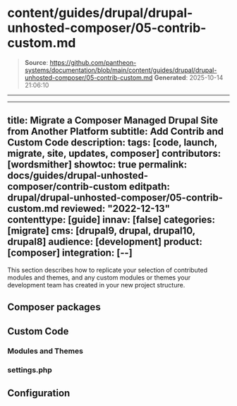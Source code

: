# content/guides/drupal/drupal-unhosted-composer/05-contrib-custom.md

> **Source**: https://github.com/pantheon-systems/documentation/blob/main/content/guides/drupal/drupal-unhosted-composer/05-contrib-custom.md
> **Generated**: 2025-10-14 21:06:10

---

---
title: Migrate a Composer Managed Drupal Site from Another Platform
subtitle: Add Contrib and Custom Code
description: 
tags: [code, launch, migrate, site, updates, composer]
contributors: [wordsmither]
showtoc: true
permalink: docs/guides/drupal-unhosted-composer/contrib-custom
editpath: drupal/drupal-unhosted-composer/05-contrib-custom.md
reviewed: "2022-12-13"
contenttype: [guide]
innav: [false]
categories: [migrate]
cms: [drupal9, drupal, drupal10, drupal8]
audience: [development]
product: [composer]
integration: [--]
---

This section describes how to replicate your selection of contributed modules and themes, and any custom modules or themes your development team has created in your new project structure.

## Composer packages

<Partial file="migrate/drupal-composer-packages.md" />

## Custom Code

<Partial file="migrate/drupal-custom-code.md" />

### Modules and Themes

<Partial file="migrate/drupal-modules-themes.md" />

### settings.php

<Partial file="migrate/drupal-settings.md" />

## Configuration

<Partial file="migrate/drupal-config.md" />
